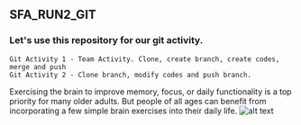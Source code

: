## SFA_RUN2_GIT
### Let's use this repository for our git activity.

```
Git Activity 1 - Team Activity. Clone, create branch, create codes, merge and push
Git Activity 2 - Clone branch, modify codes and push branch.
```

Exercising the brain to improve memory, focus, or daily functionality is a top priority for many older adults. But people of all ages can benefit from incorporating a few simple brain exercises into their daily life.
![alt text](https://post.healthline.com/wp-content/uploads/2019/08/Mature-woman-playing-guitar-1296x728-header-1296x728.jpg)
